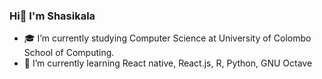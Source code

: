 ### Hi👋 I'm Shasikala

- 🎓 I’m currently studying Computer Science at University of Colombo School of Computing.
- 🌱 I’m currently learning React native, React.js, R, Python, GNU Octave 

